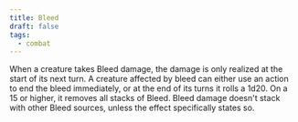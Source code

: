 ```yaml
---
title: Bleed
draft: false
tags:
  - combat
---
```

When a creature takes Bleed damage, the damage is only realized at the start of its next turn. A creature affected by bleed can either use an action to end the bleed immediately, or at the end of its turns it rolls a 1d20. On a 15 or higher, it removes all stacks of Bleed. Bleed damage doesn't stack with other Bleed sources, unless the effect specifically states so.